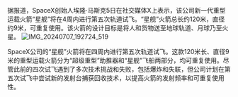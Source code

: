据报道，SpaceX创始人埃隆·马斯克5日在社交媒体X上表示，该公司新一代重型运载火箭“星舰”将在4周内进行第五次轨道试飞。“星舰”火箭总长约120米，直径约9米，可重复使用。该火箭的设计目标是将人和货物送至地球轨道、月球乃至火星。
![IMG_20240707_192724_519](https://github.com/xxjssyouk/xxjssyouk.github.io/assets/167791172/cb472932-1c46-4f35-a9db-9a835e818ef3)

SpaceX公司的“星舰”火箭将在四周内进行第五次轨道试飞。这款120米长、直径9米的重型运载火箭分为“超级重型”助推器和“星舰”飞船两部分，均可重复使用。尽管此前的四次试飞遇到了多次技术挑战和失败，包括爆炸和失联，但公司计划在第五次试飞中尝试新的发射台捕获回收技术，以提高火箭的发射频率和可重复使用性。